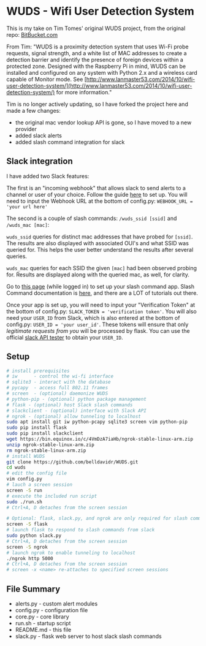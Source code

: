 # WUDS - Wifi User Detection System

This is my take on Tim Tomes' original WUDS project, from the original repo: [BitBucket.com](https://bitbucket.org/LaNMaSteR53/wuds)   

From Tim: "WUDS is a proximity detection system that uses Wi-Fi probe requests, signal strength, and a white list of MAC addresses to create a detection barrier and identify the presence of foreign devices within a protected zone. Designed with the Raspberry Pi in mind, WUDS can be installed and configured on any system with Python 2.x and a wireless card capable of Monitor mode. See [http://www.lanmaster53.com/2014/10/wifi-user-detection-system/](http://www.lanmaster53.com/2014/10/wifi-user-detection-system/) for more information."

Tim is no longer actively updating, so I have forked the project here and made a few changes:   
- the original mac vendor lookup API is gone, so I have moved to a new provider     
- added slack alerts
- added slash command integration for slack

## Slack integration

I have added two Slack features:

The first is an "incoming webhook" that allows slack to send alerts to a channel or user of your choice. Follow the guide [here](https://api.slack.com/incoming-webhooks) to set up. You will need to input the Webhook URL at the bottom of config.py: `WEBHOOK_URL = 'your url here'`

The second is a couple of slash commands: `/wuds_ssid [ssid]` and `/wuds_mac [mac]`:

`wuds_ssid` queries for distinct mac addresses that have probed for ``[ssid]``. The results are also displayed with associated OUI's and what SSID was queried for. This helps the user better understand the results after several queries.

`wuds_mac` queries for each SSID the given ``[mac]`` had been observed probing for. Results are displayed along with the queried mac, as well, for clarity.

Go to [this page](https://api.slack.com/apps) (while logged in) to set up your slash command app. Slash Command documentation is [here](https://api.slack.com/slash-commands), and there are a LOT of tutorials out there.

Once your app is set up, you will need to input your "Verification Token" at the bottom of config.py: `SLACK_TOKEN = 'verification token'`. You will also need your `USER_ID` from Slack, which is also entered at the bottom of config.py: `USER_ID = 'your user_id'`. These tokens will ensure that only *legitimate requests from you* will be processed by flask. You can use the official [slack API tester](https://api.slack.com/methods/users.list/test) to obtain your `USER_ID`.


## Setup

```bash
# install prerequisites
# iw      - control the wi-fi interface
# sqlite3 - interact with the database
# pycapy  - access full 802.11 frames
# screen  - (optional) daemonize WUDS
# python-pip - (optional) python package management
# flask - (optional) host Slack slash commands
# slackclient - (optional) interface with Slack API
# ngrok - (optional) allow tunneling to localhost
sudo apt install git iw python-pcapy sqlite3 screen vim python-pip
sudo pip install flask
sudo pip install slackclient
wget https://bin.equinox.io/c/4VmDzA7iaHb/ngrok-stable-linux-arm.zip
unzip ngrok-stable-linux-arm.zip
rm ngrok-stable-linux-arm.zip
# install WUDS
git clone https://github.com/belldavidr/WUDS.git
cd wuds
# edit the config file
vim config.py
# lauch a screen session
screen -S run
# execute the included run script
sudo ./run.sh
# Ctrl+A, D detaches from the screen session

# Optional: flask, slack.py, and ngrok are only required for slash commands from slack
screen -S flask
# launch flask to respond to slash commands from slack
sudo python slack.py
# Ctrl+A, D detaches from the screen session
screen -S ngrok
# launch ngrok to enable tunneling to localhost
./ngrok http 5000
# Ctrl+A, D detaches from the screen session
# screen -x <name> re-attaches to specified screen sessions
```

## File Summary

* alerts.py - custom alert modules
* config.py - configuration file
* core.py - core library
* run.sh - startup script
* README.md - this file
* slack.py - flask web server to host slack slash commands  
